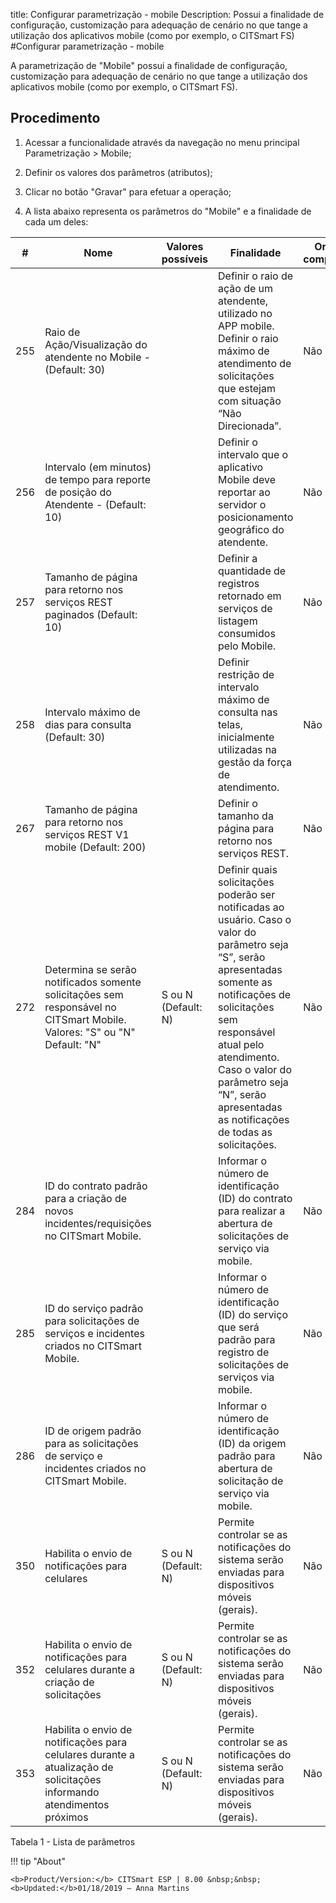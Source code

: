title: Configurar parametrização - mobile
Description: Possui a finalidade de configuração, customização para adequação de cenário no que tange a utilização dos aplicativos mobile (como por exemplo, o CITSmart FS)
#Configurar parametrização - mobile

A parametrização de "Mobile" possui a finalidade de configuração, customização
para adequação de cenário no que tange a utilização dos aplicativos mobile (como
por exemplo, o CITSmart FS).

Procedimento
----------------

1.  Acessar a funcionalidade através da navegação no menu principal
    Parametrização \> Mobile;

2.  Definir os valores dos parâmetros (atributos);

3.  Clicar no botão "Gravar" para efetuar a operação;

4.  A lista abaixo representa os parâmetros do "Mobile" e a finalidade de cada
    um deles:

| #   | Nome                                                                                                                     | Valores possíveis   | Finalidade                                                                                                                                                                                                                                                                                             | Orientações complementares |
|-----|--------------------------------------------------------------------------------------------------------------------------|---------------------|--------------------------------------------------------------------------------------------------------------------------------------------------------------------------------------------------------------------------------------------------------------------------------------------------------|----------------------------|
| 255 | Raio de Ação/Visualização do atendente no Mobile - (Default: 30)                                                         |                     | Definir o raio de ação de um atendente, utilizado no APP mobile. Definir o raio máximo de atendimento de solicitações que estejam com situação “Não Direcionada”.                                                                                                                                      | Não se aplica              |
| 256 | Intervalo (em minutos) de tempo para reporte de posição do Atendente - (Default: 10)                                     |                     | Definir o intervalo que o aplicativo Mobile deve reportar ao servidor o posicionamento geográfico do atendente.                                                                                                                                                                                        | Não se aplica              |
| 257 | Tamanho de página para retorno nos serviços REST paginados (Default: 10)                                                 |                     | Definir a quantidade de registros retornado em serviços de listagem consumidos pelo Mobile.                                                                                                                                                                                                            | Não se aplica              |
| 258 | Intervalo máximo de dias para consulta (Default: 30)                                                                     |                     | Definir restrição de intervalo máximo de consulta nas telas, inicialmente utilizadas na gestão da força de atendimento.                                                                                                                                                                                | Não se aplica              |
| 267 | Tamanho de página para retorno nos serviços REST V1 mobile (Default: 200)                                                |                     | Definir o tamanho da página para retorno nos serviços REST.                                                                                                                                                                                                                                            | Não se aplica              |
| 272 | Determina se serão notificados somente solicitações sem responsável no CITSmart Mobile. Valores: "S" ou "N" Default: "N" | S ou N (Default: N) | Definir quais solicitações poderão ser notificadas ao usuário. Caso o valor do parâmetro seja “S”, serão apresentadas somente as notificações de solicitações sem responsável atual pelo atendimento. Caso o valor do parâmetro seja “N”, serão apresentadas as notificações de todas as solicitações. | Não se aplica              |
| 284 | ID do contrato padrão para a criação de novos incidentes/requisições no CITSmart Mobile.                                 |                     | Informar o número de identificação (ID) do contrato para realizar a abertura de solicitações de serviço via mobile.                                                                                                                                                                                    | Não se aplica              |
| 285 | ID do serviço padrão para solicitações de serviços e incidentes criados no CITSmart Mobile.                              |                     | Informar o número de identificação (ID) do serviço que será padrão para registro de solicitações de serviços via mobile.                                                                                                                                                                               | Não se aplica              |
| 286 | ID de origem padrão para as solicitações de serviço e incidentes criados no CITSmart Mobile.                             |                     | Informar o número de identificação (ID) da origem padrão para abertura de solicitação de serviço via mobile.                                                                                                                                                                                           | Não se aplica              |
| 350 | Habilita o envio de notificações para celulares                                                                          | S ou N (Default: N) | Permite controlar se as notificações do sistema serão enviadas para dispositivos móveis (gerais).                                                                                                                                                                                                      | Não se aplica              |
| 352 | Habilita o envio de notificações para celulares durante a criação de solicitações                                        | S ou N (Default: N) | Permite controlar se as notificações do sistema serão enviadas para dispositivos móveis (gerais).                                                                                                                                                                                                      | Não se aplica              |
| 353 | Habilita o envio de notificações para celulares durante a atualização de solicitações informando atendimentos próximos   | S ou N (Default: N) | Permite controlar se as notificações do sistema serão enviadas para dispositivos móveis (gerais).                                                                                                                                                                                                      | Não se aplica              |

Tabela 1 - Lista de parâmetros


!!! tip "About"

    <b>Product/Version:</b> CITSmart ESP | 8.00 &nbsp;&nbsp;
    <b>Updated:</b>01/18/2019 – Anna Martins
